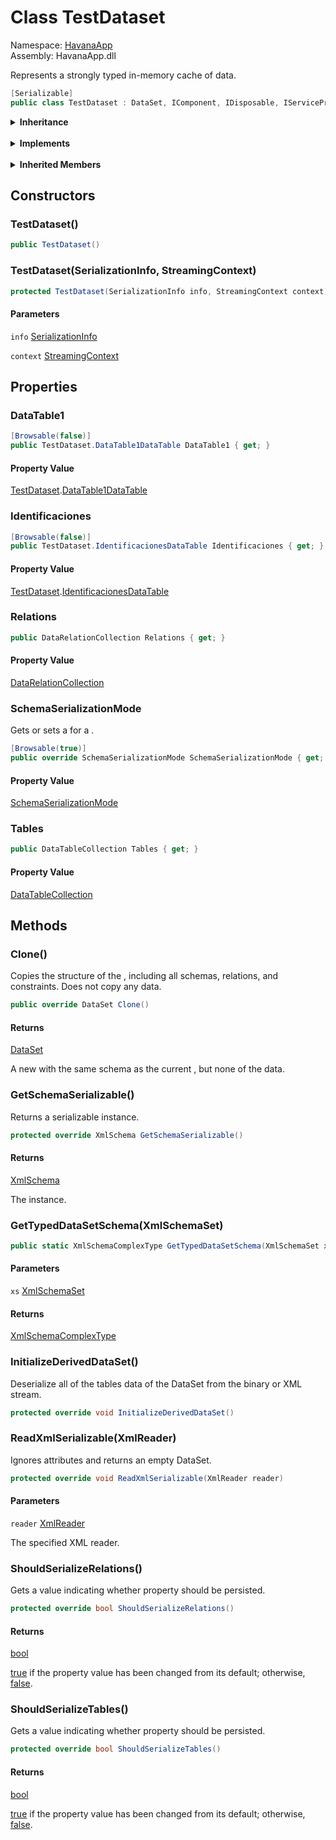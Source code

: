 # <a id="HavanaApp_TestDataset"></a> Class TestDataset

Namespace: [HavanaApp](HavanaApp.md)  
Assembly: HavanaApp.dll  

Represents a strongly typed in-memory cache of data.

```csharp
[Serializable]
public class TestDataset : DataSet, IComponent, IDisposable, IServiceProvider, IListSource, IXmlSerializable, ISupportInitializeNotification, ISupportInitialize, ISerializable
```

<Details>
<Summary><strong>Inheritance</strong></Summary>

[object](https://learn.microsoft.com/dotnet/api/system.object) ← 
[MarshalByValueComponent](https://learn.microsoft.com/dotnet/api/system.componentmodel.marshalbyvaluecomponent) ← 
[DataSet](https://learn.microsoft.com/dotnet/api/system.data.dataset) ← 
[TestDataset](HavanaApp.TestDataset.md)

</Details><br>

<Details>
<Summary><strong>Implements</strong></Summary>

[IComponent](https://learn.microsoft.com/dotnet/api/system.componentmodel.icomponent), 
[IDisposable](https://learn.microsoft.com/dotnet/api/system.idisposable), 
[IServiceProvider](https://learn.microsoft.com/dotnet/api/system.iserviceprovider), 
[IListSource](https://learn.microsoft.com/dotnet/api/system.componentmodel.ilistsource), 
[IXmlSerializable](https://learn.microsoft.com/dotnet/api/system.xml.serialization.ixmlserializable), 
[ISupportInitializeNotification](https://learn.microsoft.com/dotnet/api/system.componentmodel.isupportinitializenotification), 
[ISupportInitialize](https://learn.microsoft.com/dotnet/api/system.componentmodel.isupportinitialize), 
[ISerializable](https://learn.microsoft.com/dotnet/api/system.runtime.serialization.iserializable)

</Details><br>

<Details>
<Summary><strong>Inherited Members</strong></Summary>

[DataSet.IsBinarySerialized\(SerializationInfo, StreamingContext\)](https://learn.microsoft.com/dotnet/api/system.data.dataset.isbinaryserialized), 
[DataSet.DetermineSchemaSerializationMode\(SerializationInfo, StreamingContext\)](https://learn.microsoft.com/dotnet/api/system.data.dataset.determineschemaserializationmode\#system\-data\-dataset\-determineschemaserializationmode\(system\-runtime\-serialization\-serializationinfo\-system\-runtime\-serialization\-streamingcontext\)), 
[DataSet.DetermineSchemaSerializationMode\(XmlReader\)](https://learn.microsoft.com/dotnet/api/system.data.dataset.determineschemaserializationmode\#system\-data\-dataset\-determineschemaserializationmode\(system\-xml\-xmlreader\)), 
[DataSet.GetSerializationData\(SerializationInfo, StreamingContext\)](https://learn.microsoft.com/dotnet/api/system.data.dataset.getserializationdata), 
[DataSet.GetObjectData\(SerializationInfo, StreamingContext\)](https://learn.microsoft.com/dotnet/api/system.data.dataset.getobjectdata), 
[DataSet.InitializeDerivedDataSet\(\)](https://learn.microsoft.com/dotnet/api/system.data.dataset.initializederiveddataset), 
[DataSet.ShouldSerializeRelations\(\)](https://learn.microsoft.com/dotnet/api/system.data.dataset.shouldserializerelations), 
[DataSet.ShouldSerializeTables\(\)](https://learn.microsoft.com/dotnet/api/system.data.dataset.shouldserializetables), 
[DataSet.AcceptChanges\(\)](https://learn.microsoft.com/dotnet/api/system.data.dataset.acceptchanges), 
[DataSet.BeginInit\(\)](https://learn.microsoft.com/dotnet/api/system.data.dataset.begininit), 
[DataSet.EndInit\(\)](https://learn.microsoft.com/dotnet/api/system.data.dataset.endinit), 
[DataSet.Clear\(\)](https://learn.microsoft.com/dotnet/api/system.data.dataset.clear), 
[DataSet.Clone\(\)](https://learn.microsoft.com/dotnet/api/system.data.dataset.clone), 
[DataSet.Copy\(\)](https://learn.microsoft.com/dotnet/api/system.data.dataset.copy), 
[DataSet.GetChanges\(\)](https://learn.microsoft.com/dotnet/api/system.data.dataset.getchanges\#system\-data\-dataset\-getchanges), 
[DataSet.GetChanges\(DataRowState\)](https://learn.microsoft.com/dotnet/api/system.data.dataset.getchanges\#system\-data\-dataset\-getchanges\(system\-data\-datarowstate\)), 
[DataSet.GetXml\(\)](https://learn.microsoft.com/dotnet/api/system.data.dataset.getxml), 
[DataSet.GetXmlSchema\(\)](https://learn.microsoft.com/dotnet/api/system.data.dataset.getxmlschema), 
[DataSet.HasChanges\(\)](https://learn.microsoft.com/dotnet/api/system.data.dataset.haschanges\#system\-data\-dataset\-haschanges), 
[DataSet.HasChanges\(DataRowState\)](https://learn.microsoft.com/dotnet/api/system.data.dataset.haschanges\#system\-data\-dataset\-haschanges\(system\-data\-datarowstate\)), 
[DataSet.InferXmlSchema\(XmlReader, string\[\]\)](https://learn.microsoft.com/dotnet/api/system.data.dataset.inferxmlschema\#system\-data\-dataset\-inferxmlschema\(system\-xml\-xmlreader\-system\-string\(\)\)), 
[DataSet.InferXmlSchema\(Stream, string\[\]\)](https://learn.microsoft.com/dotnet/api/system.data.dataset.inferxmlschema\#system\-data\-dataset\-inferxmlschema\(system\-io\-stream\-system\-string\(\)\)), 
[DataSet.InferXmlSchema\(TextReader, string\[\]\)](https://learn.microsoft.com/dotnet/api/system.data.dataset.inferxmlschema\#system\-data\-dataset\-inferxmlschema\(system\-io\-textreader\-system\-string\(\)\)), 
[DataSet.InferXmlSchema\(string, string\[\]\)](https://learn.microsoft.com/dotnet/api/system.data.dataset.inferxmlschema\#system\-data\-dataset\-inferxmlschema\(system\-string\-system\-string\(\)\)), 
[DataSet.ReadXmlSchema\(XmlReader\)](https://learn.microsoft.com/dotnet/api/system.data.dataset.readxmlschema\#system\-data\-dataset\-readxmlschema\(system\-xml\-xmlreader\)), 
[DataSet.ReadXmlSchema\(Stream\)](https://learn.microsoft.com/dotnet/api/system.data.dataset.readxmlschema\#system\-data\-dataset\-readxmlschema\(system\-io\-stream\)), 
[DataSet.ReadXmlSchema\(TextReader\)](https://learn.microsoft.com/dotnet/api/system.data.dataset.readxmlschema\#system\-data\-dataset\-readxmlschema\(system\-io\-textreader\)), 
[DataSet.ReadXmlSchema\(string\)](https://learn.microsoft.com/dotnet/api/system.data.dataset.readxmlschema\#system\-data\-dataset\-readxmlschema\(system\-string\)), 
[DataSet.WriteXmlSchema\(Stream\)](https://learn.microsoft.com/dotnet/api/system.data.dataset.writexmlschema\#system\-data\-dataset\-writexmlschema\(system\-io\-stream\)), 
[DataSet.WriteXmlSchema\(Stream, Converter<Type, string\>\)](https://learn.microsoft.com/dotnet/api/system.data.dataset.writexmlschema\#system\-data\-dataset\-writexmlschema\(system\-io\-stream\-system\-converter\(\(system\-type\-system\-string\)\)\)), 
[DataSet.WriteXmlSchema\(string\)](https://learn.microsoft.com/dotnet/api/system.data.dataset.writexmlschema\#system\-data\-dataset\-writexmlschema\(system\-string\)), 
[DataSet.WriteXmlSchema\(string, Converter<Type, string\>\)](https://learn.microsoft.com/dotnet/api/system.data.dataset.writexmlschema\#system\-data\-dataset\-writexmlschema\(system\-string\-system\-converter\(\(system\-type\-system\-string\)\)\)), 
[DataSet.WriteXmlSchema\(TextWriter\)](https://learn.microsoft.com/dotnet/api/system.data.dataset.writexmlschema\#system\-data\-dataset\-writexmlschema\(system\-io\-textwriter\)), 
[DataSet.WriteXmlSchema\(TextWriter, Converter<Type, string\>\)](https://learn.microsoft.com/dotnet/api/system.data.dataset.writexmlschema\#system\-data\-dataset\-writexmlschema\(system\-io\-textwriter\-system\-converter\(\(system\-type\-system\-string\)\)\)), 
[DataSet.WriteXmlSchema\(XmlWriter\)](https://learn.microsoft.com/dotnet/api/system.data.dataset.writexmlschema\#system\-data\-dataset\-writexmlschema\(system\-xml\-xmlwriter\)), 
[DataSet.WriteXmlSchema\(XmlWriter, Converter<Type, string\>\)](https://learn.microsoft.com/dotnet/api/system.data.dataset.writexmlschema\#system\-data\-dataset\-writexmlschema\(system\-xml\-xmlwriter\-system\-converter\(\(system\-type\-system\-string\)\)\)), 
[DataSet.ReadXml\(XmlReader\)](https://learn.microsoft.com/dotnet/api/system.data.dataset.readxml\#system\-data\-dataset\-readxml\(system\-xml\-xmlreader\)), 
[DataSet.ReadXml\(Stream\)](https://learn.microsoft.com/dotnet/api/system.data.dataset.readxml\#system\-data\-dataset\-readxml\(system\-io\-stream\)), 
[DataSet.ReadXml\(TextReader\)](https://learn.microsoft.com/dotnet/api/system.data.dataset.readxml\#system\-data\-dataset\-readxml\(system\-io\-textreader\)), 
[DataSet.ReadXml\(string\)](https://learn.microsoft.com/dotnet/api/system.data.dataset.readxml\#system\-data\-dataset\-readxml\(system\-string\)), 
[DataSet.ReadXml\(XmlReader, XmlReadMode\)](https://learn.microsoft.com/dotnet/api/system.data.dataset.readxml\#system\-data\-dataset\-readxml\(system\-xml\-xmlreader\-system\-data\-xmlreadmode\)), 
[DataSet.ReadXml\(Stream, XmlReadMode\)](https://learn.microsoft.com/dotnet/api/system.data.dataset.readxml\#system\-data\-dataset\-readxml\(system\-io\-stream\-system\-data\-xmlreadmode\)), 
[DataSet.ReadXml\(TextReader, XmlReadMode\)](https://learn.microsoft.com/dotnet/api/system.data.dataset.readxml\#system\-data\-dataset\-readxml\(system\-io\-textreader\-system\-data\-xmlreadmode\)), 
[DataSet.ReadXml\(string, XmlReadMode\)](https://learn.microsoft.com/dotnet/api/system.data.dataset.readxml\#system\-data\-dataset\-readxml\(system\-string\-system\-data\-xmlreadmode\)), 
[DataSet.WriteXml\(Stream\)](https://learn.microsoft.com/dotnet/api/system.data.dataset.writexml\#system\-data\-dataset\-writexml\(system\-io\-stream\)), 
[DataSet.WriteXml\(TextWriter\)](https://learn.microsoft.com/dotnet/api/system.data.dataset.writexml\#system\-data\-dataset\-writexml\(system\-io\-textwriter\)), 
[DataSet.WriteXml\(XmlWriter\)](https://learn.microsoft.com/dotnet/api/system.data.dataset.writexml\#system\-data\-dataset\-writexml\(system\-xml\-xmlwriter\)), 
[DataSet.WriteXml\(string\)](https://learn.microsoft.com/dotnet/api/system.data.dataset.writexml\#system\-data\-dataset\-writexml\(system\-string\)), 
[DataSet.WriteXml\(Stream, XmlWriteMode\)](https://learn.microsoft.com/dotnet/api/system.data.dataset.writexml\#system\-data\-dataset\-writexml\(system\-io\-stream\-system\-data\-xmlwritemode\)), 
[DataSet.WriteXml\(TextWriter, XmlWriteMode\)](https://learn.microsoft.com/dotnet/api/system.data.dataset.writexml\#system\-data\-dataset\-writexml\(system\-io\-textwriter\-system\-data\-xmlwritemode\)), 
[DataSet.WriteXml\(XmlWriter, XmlWriteMode\)](https://learn.microsoft.com/dotnet/api/system.data.dataset.writexml\#system\-data\-dataset\-writexml\(system\-xml\-xmlwriter\-system\-data\-xmlwritemode\)), 
[DataSet.WriteXml\(string, XmlWriteMode\)](https://learn.microsoft.com/dotnet/api/system.data.dataset.writexml\#system\-data\-dataset\-writexml\(system\-string\-system\-data\-xmlwritemode\)), 
[DataSet.Merge\(DataSet\)](https://learn.microsoft.com/dotnet/api/system.data.dataset.merge\#system\-data\-dataset\-merge\(system\-data\-dataset\)), 
[DataSet.Merge\(DataSet, bool\)](https://learn.microsoft.com/dotnet/api/system.data.dataset.merge\#system\-data\-dataset\-merge\(system\-data\-dataset\-system\-boolean\)), 
[DataSet.Merge\(DataSet, bool, MissingSchemaAction\)](https://learn.microsoft.com/dotnet/api/system.data.dataset.merge\#system\-data\-dataset\-merge\(system\-data\-dataset\-system\-boolean\-system\-data\-missingschemaaction\)), 
[DataSet.Merge\(DataTable\)](https://learn.microsoft.com/dotnet/api/system.data.dataset.merge\#system\-data\-dataset\-merge\(system\-data\-datatable\)), 
[DataSet.Merge\(DataTable, bool, MissingSchemaAction\)](https://learn.microsoft.com/dotnet/api/system.data.dataset.merge\#system\-data\-dataset\-merge\(system\-data\-datatable\-system\-boolean\-system\-data\-missingschemaaction\)), 
[DataSet.Merge\(DataRow\[\]\)](https://learn.microsoft.com/dotnet/api/system.data.dataset.merge\#system\-data\-dataset\-merge\(system\-data\-datarow\(\)\)), 
[DataSet.Merge\(DataRow\[\], bool, MissingSchemaAction\)](https://learn.microsoft.com/dotnet/api/system.data.dataset.merge\#system\-data\-dataset\-merge\(system\-data\-datarow\(\)\-system\-boolean\-system\-data\-missingschemaaction\)), 
[DataSet.OnPropertyChanging\(PropertyChangedEventArgs\)](https://learn.microsoft.com/dotnet/api/system.data.dataset.onpropertychanging), 
[DataSet.OnRemoveTable\(DataTable\)](https://learn.microsoft.com/dotnet/api/system.data.dataset.onremovetable), 
[DataSet.OnRemoveRelation\(DataRelation\)](https://learn.microsoft.com/dotnet/api/system.data.dataset.onremoverelation), 
[DataSet.RaisePropertyChanging\(string\)](https://learn.microsoft.com/dotnet/api/system.data.dataset.raisepropertychanging), 
[DataSet.RejectChanges\(\)](https://learn.microsoft.com/dotnet/api/system.data.dataset.rejectchanges), 
[DataSet.Reset\(\)](https://learn.microsoft.com/dotnet/api/system.data.dataset.reset), 
[DataSet.ReadXmlSerializable\(XmlReader\)](https://learn.microsoft.com/dotnet/api/system.data.dataset.readxmlserializable), 
[DataSet.GetSchemaSerializable\(\)](https://learn.microsoft.com/dotnet/api/system.data.dataset.getschemaserializable), 
[DataSet.GetDataSetSchema\(XmlSchemaSet\)](https://learn.microsoft.com/dotnet/api/system.data.dataset.getdatasetschema), 
[DataSet.Load\(IDataReader, LoadOption, FillErrorEventHandler, params DataTable\[\]\)](https://learn.microsoft.com/dotnet/api/system.data.dataset.load\#system\-data\-dataset\-load\(system\-data\-idatareader\-system\-data\-loadoption\-system\-data\-fillerroreventhandler\-system\-data\-datatable\(\)\)), 
[DataSet.Load\(IDataReader, LoadOption, params DataTable\[\]\)](https://learn.microsoft.com/dotnet/api/system.data.dataset.load\#system\-data\-dataset\-load\(system\-data\-idatareader\-system\-data\-loadoption\-system\-data\-datatable\(\)\)), 
[DataSet.Load\(IDataReader, LoadOption, params string\[\]\)](https://learn.microsoft.com/dotnet/api/system.data.dataset.load\#system\-data\-dataset\-load\(system\-data\-idatareader\-system\-data\-loadoption\-system\-string\(\)\)), 
[DataSet.CreateDataReader\(\)](https://learn.microsoft.com/dotnet/api/system.data.dataset.createdatareader\#system\-data\-dataset\-createdatareader), 
[DataSet.CreateDataReader\(params DataTable\[\]\)](https://learn.microsoft.com/dotnet/api/system.data.dataset.createdatareader\#system\-data\-dataset\-createdatareader\(system\-data\-datatable\(\)\)), 
[DataSet.RemotingFormat](https://learn.microsoft.com/dotnet/api/system.data.dataset.remotingformat), 
[DataSet.SchemaSerializationMode](https://learn.microsoft.com/dotnet/api/system.data.dataset.schemaserializationmode), 
[DataSet.CaseSensitive](https://learn.microsoft.com/dotnet/api/system.data.dataset.casesensitive), 
[DataSet.DefaultViewManager](https://learn.microsoft.com/dotnet/api/system.data.dataset.defaultviewmanager), 
[DataSet.EnforceConstraints](https://learn.microsoft.com/dotnet/api/system.data.dataset.enforceconstraints), 
[DataSet.DataSetName](https://learn.microsoft.com/dotnet/api/system.data.dataset.datasetname), 
[DataSet.Namespace](https://learn.microsoft.com/dotnet/api/system.data.dataset.namespace), 
[DataSet.Prefix](https://learn.microsoft.com/dotnet/api/system.data.dataset.prefix), 
[DataSet.ExtendedProperties](https://learn.microsoft.com/dotnet/api/system.data.dataset.extendedproperties), 
[DataSet.HasErrors](https://learn.microsoft.com/dotnet/api/system.data.dataset.haserrors), 
[DataSet.IsInitialized](https://learn.microsoft.com/dotnet/api/system.data.dataset.isinitialized), 
[DataSet.Locale](https://learn.microsoft.com/dotnet/api/system.data.dataset.locale), 
[DataSet.Site](https://learn.microsoft.com/dotnet/api/system.data.dataset.site), 
[DataSet.Relations](https://learn.microsoft.com/dotnet/api/system.data.dataset.relations), 
[DataSet.Tables](https://learn.microsoft.com/dotnet/api/system.data.dataset.tables), 
[DataSet.MergeFailed](https://learn.microsoft.com/dotnet/api/system.data.dataset.mergefailed), 
[DataSet.Initialized](https://learn.microsoft.com/dotnet/api/system.data.dataset.initialized), 
[MarshalByValueComponent.Dispose\(\)](https://learn.microsoft.com/dotnet/api/system.componentmodel.marshalbyvaluecomponent.dispose\#system\-componentmodel\-marshalbyvaluecomponent\-dispose), 
[MarshalByValueComponent.Dispose\(bool\)](https://learn.microsoft.com/dotnet/api/system.componentmodel.marshalbyvaluecomponent.dispose\#system\-componentmodel\-marshalbyvaluecomponent\-dispose\(system\-boolean\)), 
[MarshalByValueComponent.GetService\(Type\)](https://learn.microsoft.com/dotnet/api/system.componentmodel.marshalbyvaluecomponent.getservice), 
[MarshalByValueComponent.ToString\(\)](https://learn.microsoft.com/dotnet/api/system.componentmodel.marshalbyvaluecomponent.tostring), 
[MarshalByValueComponent.Events](https://learn.microsoft.com/dotnet/api/system.componentmodel.marshalbyvaluecomponent.events), 
[MarshalByValueComponent.Site](https://learn.microsoft.com/dotnet/api/system.componentmodel.marshalbyvaluecomponent.site), 
[MarshalByValueComponent.Container](https://learn.microsoft.com/dotnet/api/system.componentmodel.marshalbyvaluecomponent.container), 
[MarshalByValueComponent.DesignMode](https://learn.microsoft.com/dotnet/api/system.componentmodel.marshalbyvaluecomponent.designmode), 
[MarshalByValueComponent.Disposed](https://learn.microsoft.com/dotnet/api/system.componentmodel.marshalbyvaluecomponent.disposed), 
[object.ToString\(\)](https://learn.microsoft.com/dotnet/api/system.object.tostring), 
[object.Equals\(object\)](https://learn.microsoft.com/dotnet/api/system.object.equals\#system\-object\-equals\(system\-object\)), 
[object.Equals\(object, object\)](https://learn.microsoft.com/dotnet/api/system.object.equals\#system\-object\-equals\(system\-object\-system\-object\)), 
[object.ReferenceEquals\(object, object\)](https://learn.microsoft.com/dotnet/api/system.object.referenceequals), 
[object.GetHashCode\(\)](https://learn.microsoft.com/dotnet/api/system.object.gethashcode), 
[object.GetType\(\)](https://learn.microsoft.com/dotnet/api/system.object.gettype), 
[object.MemberwiseClone\(\)](https://learn.microsoft.com/dotnet/api/system.object.memberwiseclone)

</Details>

## Constructors

### <a id="HavanaApp_TestDataset__ctor"></a> TestDataset\(\)

```csharp
public TestDataset()
```

### <a id="HavanaApp_TestDataset__ctor_System_Runtime_Serialization_SerializationInfo_System_Runtime_Serialization_StreamingContext_"></a> TestDataset\(SerializationInfo, StreamingContext\)

```csharp
protected TestDataset(SerializationInfo info, StreamingContext context)
```

#### Parameters

`info` [SerializationInfo](https://learn.microsoft.com/dotnet/api/system.runtime.serialization.serializationinfo)

`context` [StreamingContext](https://learn.microsoft.com/dotnet/api/system.runtime.serialization.streamingcontext)

## Properties

### <a id="HavanaApp_TestDataset_DataTable1"></a> DataTable1

```csharp
[Browsable(false)]
public TestDataset.DataTable1DataTable DataTable1 { get; }
```

#### Property Value

 [TestDataset](HavanaApp.TestDataset.md).[DataTable1DataTable](HavanaApp.TestDataset.DataTable1DataTable.md)

### <a id="HavanaApp_TestDataset_Identificaciones"></a> Identificaciones

```csharp
[Browsable(false)]
public TestDataset.IdentificacionesDataTable Identificaciones { get; }
```

#### Property Value

 [TestDataset](HavanaApp.TestDataset.md).[IdentificacionesDataTable](HavanaApp.TestDataset.IdentificacionesDataTable.md)

### <a id="HavanaApp_TestDataset_Relations"></a> Relations

```csharp
public DataRelationCollection Relations { get; }
```

#### Property Value

 [DataRelationCollection](https://learn.microsoft.com/dotnet/api/system.data.datarelationcollection)

### <a id="HavanaApp_TestDataset_SchemaSerializationMode"></a> SchemaSerializationMode

Gets or sets a <xref href="System.Data.SchemaSerializationMode" data-throw-if-not-resolved="false"></xref> for a <xref href="System.Data.DataSet" data-throw-if-not-resolved="false"></xref>.

```csharp
[Browsable(true)]
public override SchemaSerializationMode SchemaSerializationMode { get; set; }
```

#### Property Value

 [SchemaSerializationMode](https://learn.microsoft.com/dotnet/api/system.data.schemaserializationmode)

### <a id="HavanaApp_TestDataset_Tables"></a> Tables

```csharp
public DataTableCollection Tables { get; }
```

#### Property Value

 [DataTableCollection](https://learn.microsoft.com/dotnet/api/system.data.datatablecollection)

## Methods

### <a id="HavanaApp_TestDataset_Clone"></a> Clone\(\)

Copies the structure of the <xref href="System.Data.DataSet" data-throw-if-not-resolved="false"></xref>, including all <xref href="System.Data.DataTable" data-throw-if-not-resolved="false"></xref> schemas, relations, and constraints. Does not copy any data.

```csharp
public override DataSet Clone()
```

#### Returns

 [DataSet](https://learn.microsoft.com/dotnet/api/system.data.dataset)

A new <xref href="System.Data.DataSet" data-throw-if-not-resolved="false"></xref> with the same schema as the current <xref href="System.Data.DataSet" data-throw-if-not-resolved="false"></xref>, but none of the data.

### <a id="HavanaApp_TestDataset_GetSchemaSerializable"></a> GetSchemaSerializable\(\)

Returns a serializable <xref href="System.Xml.Schema.XmlSchema" data-throw-if-not-resolved="false"></xref> instance.

```csharp
protected override XmlSchema GetSchemaSerializable()
```

#### Returns

 [XmlSchema](https://learn.microsoft.com/dotnet/api/system.xml.schema.xmlschema)

The <xref href="System.Xml.Schema.XmlSchema" data-throw-if-not-resolved="false"></xref> instance.

### <a id="HavanaApp_TestDataset_GetTypedDataSetSchema_System_Xml_Schema_XmlSchemaSet_"></a> GetTypedDataSetSchema\(XmlSchemaSet\)

```csharp
public static XmlSchemaComplexType GetTypedDataSetSchema(XmlSchemaSet xs)
```

#### Parameters

`xs` [XmlSchemaSet](https://learn.microsoft.com/dotnet/api/system.xml.schema.xmlschemaset)

#### Returns

 [XmlSchemaComplexType](https://learn.microsoft.com/dotnet/api/system.xml.schema.xmlschemacomplextype)

### <a id="HavanaApp_TestDataset_InitializeDerivedDataSet"></a> InitializeDerivedDataSet\(\)

Deserialize all of the tables data of the DataSet from the binary or XML stream.

```csharp
protected override void InitializeDerivedDataSet()
```

### <a id="HavanaApp_TestDataset_ReadXmlSerializable_System_Xml_XmlReader_"></a> ReadXmlSerializable\(XmlReader\)

Ignores attributes and returns an empty DataSet.

```csharp
protected override void ReadXmlSerializable(XmlReader reader)
```

#### Parameters

`reader` [XmlReader](https://learn.microsoft.com/dotnet/api/system.xml.xmlreader)

The specified XML reader.

### <a id="HavanaApp_TestDataset_ShouldSerializeRelations"></a> ShouldSerializeRelations\(\)

Gets a value indicating whether <xref href="System.Data.DataSet.Relations" data-throw-if-not-resolved="false"></xref> property should be persisted.

```csharp
protected override bool ShouldSerializeRelations()
```

#### Returns

 [bool](https://learn.microsoft.com/dotnet/api/system.boolean)

<a href="https://learn.microsoft.com/dotnet/csharp/language-reference/builtin-types/bool">true</a> if the property value has been changed from its default; otherwise, <a href="https://learn.microsoft.com/dotnet/csharp/language-reference/builtin-types/bool">false</a>.

### <a id="HavanaApp_TestDataset_ShouldSerializeTables"></a> ShouldSerializeTables\(\)

Gets a value indicating whether <xref href="System.Data.DataSet.Tables" data-throw-if-not-resolved="false"></xref> property should be persisted.

```csharp
protected override bool ShouldSerializeTables()
```

#### Returns

 [bool](https://learn.microsoft.com/dotnet/api/system.boolean)

<a href="https://learn.microsoft.com/dotnet/csharp/language-reference/builtin-types/bool">true</a> if the property value has been changed from its default; otherwise, <a href="https://learn.microsoft.com/dotnet/csharp/language-reference/builtin-types/bool">false</a>.

